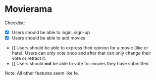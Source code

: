 # Movierama

Checklist:

- [x] Users should be able to login, sign-up
- [x] Users should be able to add movies
- [] Users should be able to express their opinion for a movie (like or hate). Users can only vote
  once and after that can only change their vote or retract it.
- [] Users should **not** be able to vote for movies they have submitted.

Note: All other features seem like fe.